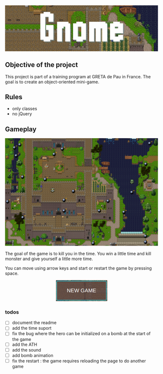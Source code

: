 ![title](./description/title.png)

## Objective of the project

This project is part of a training program at GRETA de Pau in France.
The goal is to create an object-oriented mini-game.

## Rules

- only classes
- no jQuery

 ## Gameplay

![screenshot](./description/screenshot.png)

The goal of the game is to kill you in the time. You win a little time and kill monster and give yourself a little more time.

You can move using arrow keys and start or restart the game by pressing space.

<a href="https://josuedavidurand.github.io/Gnome/"><p align="center">
  <img src="./description/demo.png" alt="Launch the demo"/>
</p></a>

### todos

- [ ] document the readme
- [ ] add the time suport
- [ ] fix the bug where the hero can be initialized on a bomb at the start of the game
- [ ] add the ATH
- [ ] add the sound
- [ ] add bomb animation
- [ ] fix the restart : the  game requires reloading the page to do another game